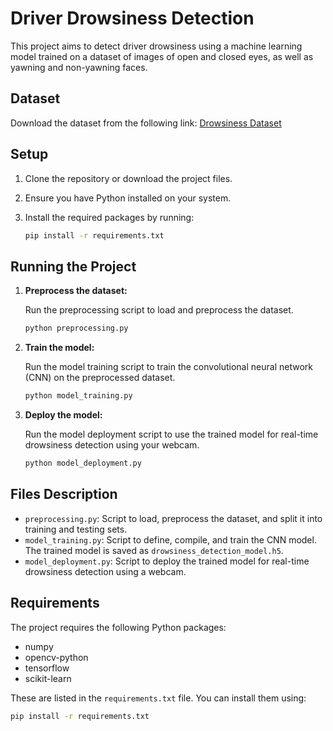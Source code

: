 # Driver Drowsiness Detection

This project aims to detect driver drowsiness using a machine learning model trained on a dataset of images of open and closed eyes, as well as yawning and non-yawning faces.

## Dataset

Download the dataset from the following link:
[Drowsiness Dataset](https://www.kaggle.com/datasets/dheerajperumandla/drowsiness-dataset)

## Setup

1. Clone the repository or download the project files.
2. Ensure you have Python installed on your system.
3. Install the required packages by running:

   ```bash
   pip install -r requirements.txt
   ```

## Running the Project

1. **Preprocess the dataset:**

   Run the preprocessing script to load and preprocess the dataset.

   ```bash
   python preprocessing.py
   ```
2. **Train the model:**

   Run the model training script to train the convolutional neural network (CNN) on the preprocessed dataset.

   ```bash
   python model_training.py
   ```
3. **Deploy the model:**

   Run the model deployment script to use the trained model for real-time drowsiness detection using your webcam.

   ```bash
   python model_deployment.py
   ```

## Files Description

- `preprocessing.py`: Script to load, preprocess the dataset, and split it into training and testing sets.
- `model_training.py`: Script to define, compile, and train the CNN model. The trained model is saved as `drowsiness_detection_model.h5`.
- `model_deployment.py`: Script to deploy the trained model for real-time drowsiness detection using a webcam.

## Requirements

The project requires the following Python packages:

- numpy
- opencv-python
- tensorflow
- scikit-learn

These are listed in the `requirements.txt` file. You can install them using:

```bash
pip install -r requirements.txt
```
